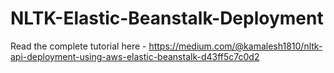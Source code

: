 # NLTK-Elastic-Beanstalk-Deployment
Read the complete tutorial here - https://medium.com/@kamalesh1810/nltk-api-deployment-using-aws-elastic-beanstalk-d43ff5c7c0d2